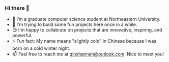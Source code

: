 ### Hi there 👋


- 🔭 I’m a graduate computer science student at Northeastern University.
- 🌱 I'm trying to build some fun projects here once in a while. 
- 😊 I'm happy to collabrate on projects that are innovative, inspiring, and powerful.
- ⚡ Fun fact: My name means "slightly cold" in Chinese because I was born on a cold winter night.
- 📫 Feel free to reach me at qinxhannah@outlook.com. Nice to meet you!
